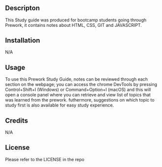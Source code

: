 # <Prework Essentials webpage>

## Descripton 

This Study guide was produced for bootcamp students going through Prework, it contains notes about HTML, CSS, GIT and JAVASCRIPT.

## Installation 

N/A

## Usage

To use this Prework Study Guide, notes can be reviewed through each section on the webpage; you can access the chrome DevTools by pressing Control+Shift+I (Windows) or Command+Option+I (macOS) and this will open a console panel where you can retrieve and view list of topics that was learned from the prework. futhermore, suggestions on which topic to study first is also available for easy study experience.  

## Credits

N/A

## License

Please refer to the LICENSE in the repo
